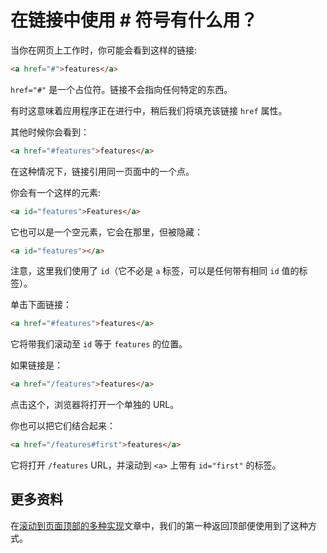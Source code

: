 # 在链接中使用 # 符号有什么用？

当你在网页上工作时，你可能会看到这样的链接:

```html
<a href="#">features</a>
```

`href="#"` 是一个占位符。链接不会指向任何特定的东西。

有时这意味着应用程序正在进行中，稍后我们将填充该链接 `href` 属性。

其他时候你会看到：

```html
<a href="#features">features</a>
```

在这种情况下，链接引用同一页面中的一个点。

你会有一个这样的元素:

```html
<a id="features">Features</a>
```

它也可以是一个空元素，它会在那里，但被隐藏：

```html
<a id="features"></a>
```

注意，这里我们使用了 `id`（它不必是 `a` 标签，可以是任何带有相同 `id` 值的标签）。

单击下面链接：

```html
<a href="#features">features</a>
```

它将带我们滚动至 `id` 等于 `features` 的位置。

如果链接是：

```html
<a href="/features">features</a>
```

点击这个，浏览器将打开一个单独的 URL。

你也可以把它们结合起来：

```html
<a href="/features#first">features</a>
```

它将打开 `/features` URL，并滚动到 `<a>` 上带有 `id="first"` 的标签。

## 更多资料

在[滚动到页面顶部的多种实现](https://github.com/lio-zero/blog/blob/main/JavaScript/%E6%BB%9A%E5%8A%A8%E5%88%B0%E9%A1%B5%E9%9D%A2%E9%A1%B6%E9%83%A8%E7%9A%84%E5%A4%9A%E7%A7%8D%E5%AE%9E%E7%8E%B0.md)文章中，我们的第一种返回顶部便使用到了这种方式。
